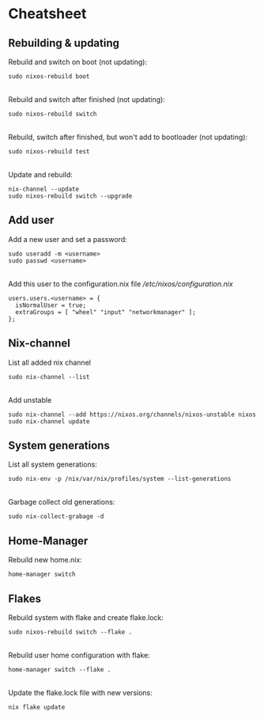 # Cheatsheet
## Rebuilding & updating
Rebuild and switch on boot (not updating):
```
sudo nixos-rebuild boot
```
\
Rebuild and switch after finished (not updating):
```
sudo nixos-rebuild switch
```
\
Rebuild, switch after finished, but won't add to bootloader (not updating):
```
sudo nixos-rebuild test
```
\
Update and rebuild:
```
nix-channel --update
sudo nixos-rebuild switch --upgrade
```

## Add user
Add a new user and set a password:
```
sudo useradd -m <username>
sudo passwd <username>
```
\
Add this user to the configuration.nix file
_/etc/nixos/configuration.nix_
```
users.users.<username> = {
  isNormalUser = true;
  extraGroups = [ "wheel" "input" "networkmanager" ];
};
```

## Nix-channel
List all added nix channel
```
sudo nix-channel --list
```
\
Add unstable
```
sudo nix-channel --add https://nixos.org/channels/nixos-unstable nixos
sudo nix-channel update
```

## System generations
List all system generations:
```
sudo nix-env -p /nix/var/nix/profiles/system --list-generations
```
\
Garbage collect old generations:
```
sudo nix-collect-grabage -d
```

## Home-Manager
Rebuild new home.nix:
```
home-manager switch
```

## Flakes
Rebuild system with flake and create flake.lock:
```
sudo nixos-rebuild switch --flake .
```
\
Rebuild user home configuration with flake:
```
home-manager switch --flake .
```
\
Update the flake.lock file with new versions:
```
nix flake update
```
